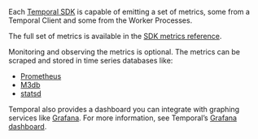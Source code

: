 Each [Temporal SDK](/concepts/what-is-a-temporal-sdk) is capable of emitting a set of metrics, some from a Temporal Client and some from the Worker Processes.

The full set of metrics is available in the [SDK metrics reference](/references/).

Monitoring and observing the metrics is optional.
The metrics can be scraped and stored in time series databases like:

- [Prometheus](https://prometheus.io/docs/introduction/overview/)
- [M3db](https://m3db.io/docs/)
- [statsd](https://github.com/statsd/statsd)

Temporal also provides a dashboard you can integrate with graphing services like [Grafana](https://grafana.com/docs/). For more information, see Temporal’s [Grafana dashboard](https://github.com/temporalio/dashboards).
